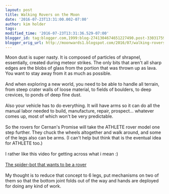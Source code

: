 ```yaml
---
layout: post
title: Walking Rovers on the Moon
date: '2016-07-23T13:31:00.002-07:00'
author: kim holder
tags: 
modified_time: '2016-07-23T13:31:36.529-07:00'
blogger_id: tag:blogger.com,1999:blog-2741304674651227490.post-3303175945317340366
blogger_orig_url: http://moonwards1.blogspot.com/2016/07/walking-rovers-on-moon.html
---
```


Moon dust is super nasty. It is composed of particles of shrapnel, essentially, created during meteor strikes. The only bits that aren't all sharp edges are the blobs of glass from the portion that was thrown up as lava. You want to stay away from it as much as possible.<br /><br />And when exploring a new world, you need to be able to handle all terrain, from steep crater walls of loose material, to fields of boulders, to deep crevices, to ponds of deep fine dust.<br /><br />Also your vehicle has to do everything. It will have arms so it can do all the manual labor needed to build, manufacture, repair, prospect... whatever comes up, most of which won't be very predictable.<br /><br />So the rovers for Cernan's Promise will take the ATHLETE rover model one step further. They chuck the wheels altogether and walk around, and some of the legs also can be arms. (I can't help but think that is the eventual idea for ATHLETE too.)<br /><br />I rather like this video for getting across what i mean :)<br /><br /><a href="https://www.youtube.com/watch?v=-vVblGlIMgw">The spider-bot that wants to be a rover</a><br /><br />My thought is to reduce that concept to 6 legs, put mechanisms on two of them so that the bottom joint folds out of the way and hands are deployed for doing any kind of work.